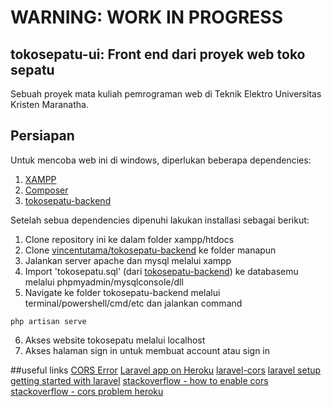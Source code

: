 # WARNING: WORK IN PROGRESS
## tokosepatu-ui: Front end dari proyek web toko sepatu
Sebuah proyek mata kuliah pemrograman web di Teknik Elektro Universitas Kristen Maranatha.



## Persiapan
Untuk mencoba web ini di windows, diperlukan beberapa dependencies:
  1. [XAMPP](https://www.apachefriends.org/index.html)
  2. [Composer](https://getcomposer.org/download/)
  3. [tokosepatu-backend](https://github.com/vincentutama/tokosepatu-backend)

Setelah sebua dependencies dipenuhi lakukan installasi sebagai berikut:
  1. Clone repository ini ke dalam folder xampp/htdocs
  2. Clone [vincentutama/tokosepatu-backend](https://github.com/vincentutama/tokosepatu-backend) ke folder manapun
  3. Jalankan server apache dan mysql melalui xampp
  4. Import 'tokosepatu.sql' (dari [tokosepatu-backend](https://github.com/vincentutama)) ke databasemu melalui phpmyadmin/mysqlconsole/dll
  5. Navigate ke folder tokosepatu-backend melalui terminal/powershell/cmd/etc dan jalankan command
  
    php artisan serve
   
  6. Akses website tokosepatu melalui localhost
  7. Akses halaman sign in untuk membuat account atau sign in
  
 ##useful links
 [CORS Error](https://medium.com/@dtkatz/3-ways-to-fix-the-cors-error-and-how-access-control-allow-origin-works-d97d55946d9)
 [Laravel app on Heroku](https://medium.com/@nedsoft/how-to-host-a-laravel-app-with-mysql-database-on-heroku-ab56b08be735)
 [laravel-cors](https://github.com/fruitcake/laravel-cors)
 [laravel setup](https://medium.com/@erthru/laravel-dan-vue-part-1-laravel-sebagai-backend-defafdd7ed0c)
 [getting started with laravel](https://devcenter.heroku.com/articles/getting-started-with-laravel)
 [stackoverflow - how to enable cors](https://stackoverflow.com/questions/55346154/how-to-enable-cors-in-laravel)
 [stackoverflow - cors problem heroku](https://stackoverflow.com/questions/53875548/cors-problems-on-heroku)
